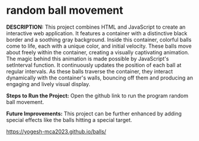 # random ball movement

**DESCRIPTION:** This project combines HTML and JavaScript to create an interactive web application. It features a container with a distinctive black border and a soothing gray background. Inside this container, colorful balls come to life, each with a unique color, and initial velocity. These balls move about freely within the container, creating a visually captivating animation. The magic behind this animation is made possible by JavaScript's setInterval function. It continuously updates the position of each ball at regular intervals. As these balls traverse the container, they interact dynamically with the container's walls, bouncing off them and producing an engaging and lively visual display.

**Steps to Run the Project:** Open the github link to run the program random ball movement.

**Future Improvements:** This project can be further enhanced by adding special effects like the balls hitting 
a special target.

 https://yogesh-mca2023.github.io/balls/
